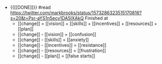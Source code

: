 - {{[[DONE]]}} #read https://twitter.com/markbrooks/status/1573286323515170816?s=20&t=Psr-aYS1n5ecv1DA5IXAkQ Finished at 
    - [[change]] = [[vision]] + [[skills]] + [[incentives]] + [[resources]] + [[plan]]
    - [[change]] - [[vision]] = [[confusion]]
    - [[change]] - [[skills]] = [[anxiety]]
    - [[change]] - [[incentives]] = [[resistance]]
    - [[change]] - [[resources]] = [[frustration]]
    - [[change]] - [[plan]] = [[false starts]]
